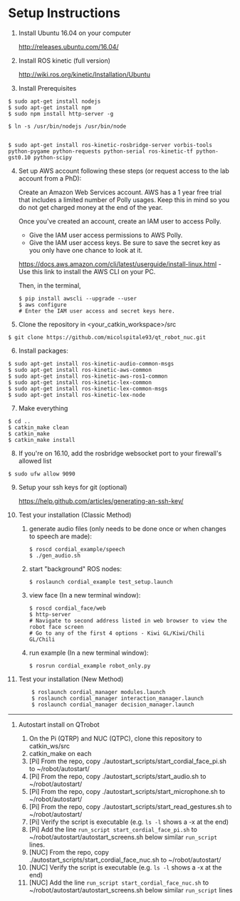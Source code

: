 # Setup Instructions

1. Install Ubuntu 16.04 on your computer

    http://releases.ubuntu.com/16.04/

2. Install ROS kinetic (full version)

    http://wiki.ros.org/kinetic/Installation/Ubuntu

3. Install Prerequisites

~~~~
$ sudo apt-get install nodejs
$ sudo apt-get install npm
$ sudo npm install http-server -g

$ ln -s /usr/bin/nodejs /usr/bin/node


$ sudo apt-get install ros-kinetic-rosbridge-server vorbis-tools python-pygame python-requests python-serial ros-kinetic-tf python-gst0.10 python-scipy
~~~~
    
4. Set up AWS account following these steps (or request access to the lab account from a PhD): 

    Create an Amazon Web Services account. AWS has a 1 year free trial that includes a limited number of Polly usages.
    Keep this in mind so you do not get charged money at the end of the year.

    Once you've created an account, create an IAM user to access Polly.

      * Give the IAM user access permissions to AWS Polly.
      * Give the IAM user access keys. Be sure to save the secret key as you only have one chance to look at it.
      
    https://docs.aws.amazon.com/cli/latest/userguide/install-linux.html - Use this link to install the AWS CLI on your PC.
    
    Then, in the terminal,
    ~~~~
    $ pip install awscli --upgrade --user
    $ aws configure
    # Enter the IAM user access and secret keys here.
    ~~~~

5. Clone the repository in <your_catkin_workspace>/src

~~~~
$ git clone https://github.com/micolspitale93/qt_robot_nuc.git
~~~~

6. Install packages:

~~~~
$ sudo apt-get install ros-kinetic-audio-common-msgs
$ sudo apt-get install ros-kinetic-aws-common
$ sudo apt-get install ros-kinetic-aws-ros1-common
$ sudo apt-get install ros-kinetic-lex-common
$ sudo apt-get install ros-kinetic-lex-common-msgs
$ sudo apt-get install ros-kinetic-lex-node
~~~~

7. Make everything

~~~~
$ cd ..
$ catkin_make clean
$ catkin_make
$ catkin_make install
~~~~

8. If you're on 16.10, add the rosbridge websocket port to your firewall's allowed list

~~~~
$ sudo ufw allow 9090
~~~~

9. Setup your ssh keys for git (optional)

    https://help.github.com/articles/generating-an-ssh-key/
    
10. Test your installation (Classic Method)

    1. generate audio files (only needs to be done once or when changes to speech are made):
        
        ~~~~
        $ roscd cordial_example/speech
        $ ./gen_audio.sh
        ~~~~

    2. start "background" ROS nodes:
        ~~~~
        $ roslaunch cordial_example test_setup.launch
        ~~~~

    3. view face (In a new terminal window):
      
        ~~~~
        $ roscd cordial_face/web
        $ http-server
        # Navigate to second address listed in web browser to view the robot face screen
        # Go to any of the first 4 options - Kiwi GL/Kiwi/Chili GL/Chili
        ~~~~

    4. run example (In a new terminal window):
      
        ~~~~
        $ rosrun cordial_example robot_only.py
        
11. Test your installation (New Method)

    ~~~~
        $ roslaunch cordial_manager modules.launch
        $ roslaunch cordial_manager interaction_manager.launch
        $ roslaunch cordial_manager decision_manager.launch
    ~~~~

--------------------------------------------

1. Autostart install on QTrobot
    
    1. On the Pi (QTRP) and NUC (QTPC),  clone this repository to catkin_ws/src
    1. catkin_make on each
    1. [Pi] From the repo, copy ./autostart_scripts/start_cordial_face_pi.sh to ~/robot/autostart/
    1. [Pi] From the repo, copy ./autostart_scripts/start_audio.sh to ~/robot/autostart/
    1. [Pi] From the repo, copy ./autostart_scripts/start_microphone.sh to ~/robot/autostart/
    1. [Pi] From the repo, copy ./autostart_scripts/start_read_gestures.sh to ~/robot/autostart/
    1. [Pi] Verify the script is executable (e.g. `ls -l` shows a -x at the end)
    1. [Pi] Add the line `run_script start_cordial_face_pi.sh` to ~/robot/autostart/autostart_screens.sh below similar `run_script` lines.
    1. [NUC] From the repo, copy ./autostart_scripts/start_cordial_face_nuc.sh to ~/robot/autostart/
    1. [NUC] Verify the script is executable (e.g. `ls -l` shows a -x at the end)
    1. [NUC] Add the line `run_script start_cordial_face_nuc.sh` to ~/robot/autostart/autostart_screens.sh below similar `run_script` lines 
    
